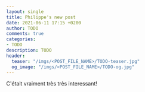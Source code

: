 ```yaml
---
layout: single
title: Philippe's new post
date: 2021-06-11 17:15 +0200
author: TODO
comments: true
categories:
- TODO
description: TODO
header:
  teaser: "/imgs/<POST_FILE_NAME>/TODO-teaser.jpg"
  og_image: "/imgs/<POST_FILE_NAME>/TODO-og.jpg"
---
```

C'était vraiment très très interessant!